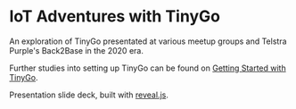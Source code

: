 # IoT Adventures with TinyGo

An exploration of TinyGo presentated at various meetup groups and Telstra Purple's Back2Base in the 2020 era.

Further studies into setting up TinyGo can be found on [Getting Started with TinyGo](https://www.thushanfernando.com/posts/2020/tinygo-big-things/).

Presentation slide deck, built with [reveal.js](https://revealjs.com).